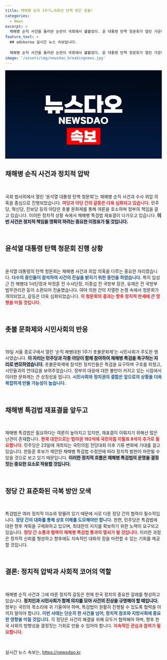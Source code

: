 ```yaml
---
title: 채해병 순직 1주기…국회선 탄핵 밖은 촛불!
categories:
  - News
excerpt: >
  채해병 순직 사건을 둘러싼 논란이 국회에서 불붙었다. 윤 대통령 탄핵 청문회가 열린 가운데, 여야 의원들 간의 치열한 공방이 이어졌다. 촛불문화제와 특검법 재표결이 가시화된 상황에서 정치권의 향방이 주목된다!
feature_text: >
  ## adskorea 실시간 뉴스 속보입니다.

  채해병 순직 사건을 둘러싼 논란이 국회에서 불붙었다. 윤 대통령 탄핵 청문회가 열린 가운데, 여야 의원들 간의 치열한 공방이 이어졌다. 촛불문화제와 특검법 재표결이 가시화된 상황에서 정치권의 향방이 주목된다!
image: '/assets/img/newsdao_breakingnews.jpg'
---
```


<p><img src="/assets/img/newsdao_breakingnews.jpg" alt="adskorea 속보" /></p>

<h2 data-ke-size="size26">채해병 순직 사건과 정치적 압박</h2>

<p data-ke-size="size16">&nbsp;</p>

<p>국회 법사위에서 열린 ‘윤석열 대통령 탄핵 청문회’는 채해병 순직 사건과 수사 외압 의혹을 중심으로 진행되었습니다. <b><span style="color: #ee2323;">여당과 야당 간의 갈등은 더욱 심화되고 있습니다.</span></b> 민주당, 혁신당, 진보당 등의 야당은 촛불 문화제를 통해 여론을 호소하며 정부의 책임을 묻고 있습니다. 이러한 정치적 상황 속에서 채해병 특검법 재표결이 다가오고 있습니다. <b><span style="background-color: #21538527;">이번 사건은 정치적 책임을 명확히 하려는 중요한 이정표가 될 것입니다.</span></b></p>

<p data-ke-size="size16">&nbsp;</p>

<h2 data-ke-size="size26">윤석열 대통령 탄핵 청문회 진행 상황</h2>

<p data-ke-size="size16">&nbsp;</p>

<p>윤석열 대통령의 탄핵 청문회는 채해병 사건과 외압 의혹을 다루는 중요한 자리였습니다. <b><span style="color: #1a5490;">다수의 증인들이 참석하여 사건의 진실을 밝히기 위한 증언을 하였습니다.</span></b> 특히 임성근 전 해병대 1사단장과 박정훈 전 수사단장, 이종섭 전 국방부 장관, 유재은 전 국방부 법무관리관 등이 소환되어 진술했습니다. 여야 의원 간의 치열한 논쟁 속에서 청문회가 개의되었고, 갈등은 더욱 심화되었습니다. <b><span style="color: #ee2323;">이 청문회의 결과는 향후 정치적 판세에 큰 영향을 미칠 것입니다.</span></b></p>

<p data-ke-size="size16">&nbsp;</p>

<h2 data-ke-size="size26">촛불 문화제와 시민사회의 반응</h2>

<p data-ke-size="size16">&nbsp;</p>

<p>19일 서울 종로구에서 열린 ‘순직 해병대원 1주기 촛불문화제’는 시민사회가 주도한 행사였습니다. <b><span style="background-color: #21538527;">이 자리는 민주당과 각종 야당이 함께 참여하여 채해병 특검을 촉구하는 자리로 변모하였습니다.</span></b> 촛불문화제에 참석한 정치인들은 특검을 요구하며 구호를 외쳤고, 시민들과의 연대감을 보여주었습니다. 정부의 대응에 대한 불만이 커지고 있는 시점에서 이러한 문화제는 큰 상징성을 띱니다. <b><span style="color: #1a5490;">시민사회와 정치권의 결합은 앞으로의 상황을 더욱 복잡하게 만들 가능성이 높습니다.</span></b></p>

<p data-ke-size="size16">&nbsp;</p>

<h2 data-ke-size="size26">채해병 특검법 재표결을 앞두고</h2>

<p data-ke-size="size16">&nbsp;</p>

<p>채해병 특검법은 필요하다는 여론이 높아지고 있지만, 재표결이 이뤄지기 위해선 많은 난관이 존재합니다. <b><span style="color: #ee2323;">현재 대안으로는 범야권 192석에 국민의힘 이탈표 8석이 추가로 필요합니다.</span></b> 민주당은 23일에 개최되는 국민의힘 전당대회 이후 기류 변화에 기대를 걸고 있습니다. 한동훈 후보가 제안한 채해병 특검법 수정안에 따라 정치적 발판이 마련될 수 있을 것으로 보고 있기 때문입니다. <b><span style="background-color: #21538527;">이러한 정치적 흐름은 채해병 특검법의 운명을 결정짓는 중요한 요소로 작용할 것입니다.</span></b></p>

<p data-ke-size="size16">&nbsp;</p>

<h2 data-ke-size="size26">정당 간 표준화된 극복 방안 모색</h2>

<p data-ke-size="size16">&nbsp;</p>

<p>특검법은 여러 정치적 이슈와 맞물려 있기 때문에 서로 다른 정당 간의 협력이 필수적입니다. <b><span style="color: #1a5490;">정당 간의 대화를 통해 상호 이해를 도모해야만 합니다.</span></b> 한편, 민주당은 특검법에 대한 향후 계획을 구체화하고 있으며, 최대한의 지지를 확보하기 위한 노력이 요구되고 있습니다. <b><span style="color: #ee2323;">정당 간 소통과 협력이 채해병 특검법 통과의 열쇠가 될 것입니다.</span></b> 이러한 과정은 정치적 신뢰를 형성하고 향후에도 지속적인 대화의 장을 마련할 수 있는 기회를 제공할 것입니다.</p>

<p data-ke-size="size16">&nbsp;</p>

<h2 data-ke-size="size26">결론: 정치적 압박과 사회적 코어의 역할</h2>

<p data-ke-size="size16">&nbsp;</p>

<p>채해병 순직 사건과 그에 따른 정치적 갈등은 현재 한국 정치의 중요한 갈래를 형성하고 있습니다. <b><span style="background-color: #21538527;">정치인과 시민사회가 함께 의지를 모아 사건의 진상을 규명해야 할 때입니다.</span></b> 정부는 국민의 목소리에 귀 기울여야 하며, 특검법이 원활히 진행될 수 있도록 협력을 아끼지 말아야 합니다. <b><span style="color: #1a5490;">이번 사태는 단순히 한 사건을 넘어, 정치적 참조와 지방사회에 중요한 영향을 미칠 것입니다.</span></b> 각 정당은 사건의 해결을 위해 모두가 협력해야 하며, 향후 한국 사회의 방향성을 결정짓는 기회로 만들 수 있어야 합니다. <b><span style="color: #ee2323;">지속적인 관심과 참여가 필요합니다.</span></b></p>

<p data-ke-size="size16">&nbsp;</p>
실시간 뉴스 속보는, <a href="https://newsdao.kr" rel="dofollow">https://newsdao.kr</a>


